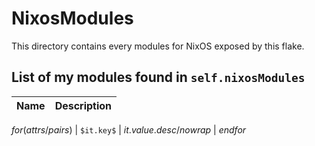 # NixosModules

This directory contains every modules for NixOS exposed by this flake.

## List of my modules found in `self.nixosModules`

| Name | Description |
| ---- | ----------- |
$for(attrs/pairs)$
| `$it.key$` | $it.value.desc/nowrap$ |
$endfor$

